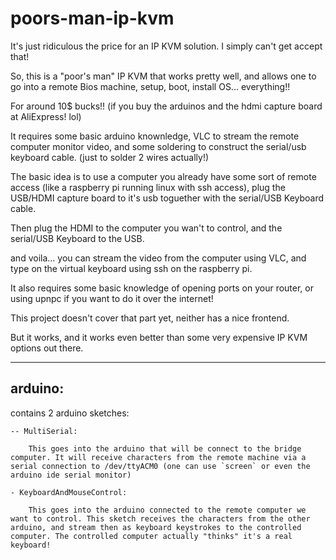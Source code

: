 # poors-man-ip-kvm

It's just ridiculous the price for an IP KVM solution. I simply can't get accept that! 

So, this is a "poor's man" IP KVM that works pretty well, and allows one to go into a remote Bios machine, setup, boot, install OS... everything!! 

For around 10$ bucks!! (if you buy the arduinos and the hdmi capture board at AliExpress! lol)

It requires some basic arduino knownledge, VLC to stream the remote computer monitor video, and some soldering to construct the serial/usb keyboard cable. (just to solder 2 wires actually!)

The basic idea is to use a computer you already have some sort of remote access (like a raspberry pi running linux with ssh access), plug the USB/HDMI capture board to it's usb toguether with the serial/USB Keyboard cable.

Then plug the HDMI to the computer you wan't to control, and the serial/USB Keyboard to the USB.

and voila... you can stream the video from the computer using VLC, and type on the virtual keyboard using ssh on the raspberry pi. 

It also requires some basic knowledge of opening ports on your router, or using upnpc if you want to do it over the internet! 

This project doesn't cover that part yet, neither has a nice frontend. 

But it works, and it works even better than some very expensive IP KVM options out there. 

___

## arduino: 
  contains 2 arduino sketches: 
  
    -- MultiSerial:
    
        This goes into the arduino that will be connect to the bridge computer. It will receive characters from the remote machine via a serial connection to /dev/ttyACM0 (one can use `screen` or even the arduino ide serial monitor)
        
    - KeyboardAndMouseControl:
    
        This goes into the arduino connected to the remote computer we want to control. This sketch receives the characters from the other arduino, and stream then as keyboard keystrokes to the controlled computer. The controlled computer actually "thinks" it's a real keyboard!
        
        
